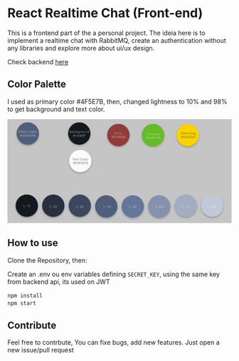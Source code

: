 # React Realtime Chat (Front-end)

This is a frontend part of the a personal project. The ideia here is to implement a realtime chat with RabbitMQ,
create an authentication without any libraries and explore more about ui/ux design.

Check backend [here](https://github.com/Andre-Sacilotti/api-realtime-chat)

## Color Palette

I used as primary color #4F5E7B, then, changed lightness to 10% and 98% to get background and text color.

![Color Pallet](docs/colors.png)

## How to use

Clone the Repository, then:

Create an .env ou env variables defining ```SECRET_KEY```, using the same key from backend api, its used on JWT


```bash
npm install
npm start
```

## Contribute

Feel free to contrbute, You can fixe bugs, add new features. Just open a new issue/pull request

